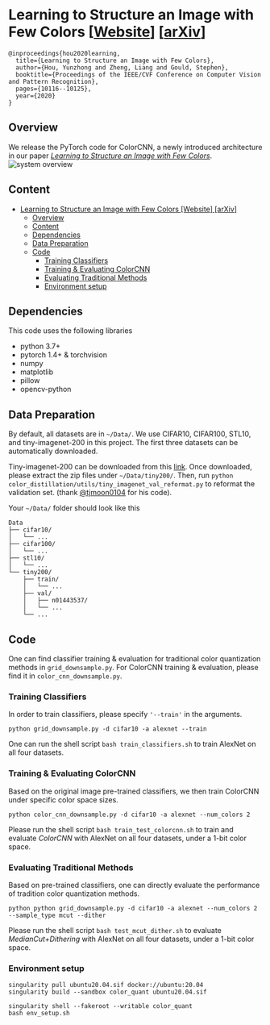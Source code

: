 # Learning to Structure an Image with Few Colors [[Website](https://hou-yz.github.io/publication/2019-cvpr2020-colorcnn)] [[arXiv](https://arxiv.org/abs/2003.07848)]

```
@inproceedings{hou2020learning,
  title={Learning to Structure an Image with Few Colors},
  author={Hou, Yunzhong and Zheng, Liang and Gould, Stephen},
  booktitle={Proceedings of the IEEE/CVF Conference on Computer Vision and Pattern Recognition},
  pages={10116--10125},
  year={2020}
}
```

## Overview

We release the PyTorch code for ColorCNN, a newly introduced architecture in our paper _[Learning to Structure an Image with Few Colors](https://hou-yz.github.io/publication/2019-cvpr2020-colorcnn)_.
![system overview](https://hou-yz.github.io/images/ColorCNN_system.png "System overview of image color quantization with ColorCNN.")

## Content

- [Learning to Structure an Image with Few Colors \[Website\] \[arXiv\]](#learning-to-structure-an-image-with-few-colors-website-arxiv)
  - [Overview](#overview)
  - [Content](#content)
  - [Dependencies](#dependencies)
  - [Data Preparation](#data-preparation)
  - [Code](#code)
    - [Training Classifiers](#training-classifiers)
    - [Training \& Evaluating ColorCNN](#training--evaluating-colorcnn)
    - [Evaluating Traditional Methods](#evaluating-traditional-methods)
    - [Environment setup](#environment-setup)

## Dependencies

This code uses the following libraries

- python 3.7+
- pytorch 1.4+ & torchvision
- numpy
- matplotlib
- pillow
- opencv-python

## Data Preparation

By default, all datasets are in `~/Data/`. We use CIFAR10, CIFAR100, STL10, and tiny-imagenet-200 in this project.
The first three datasets can be automatically downloaded.

Tiny-imagenet-200 can be downloaded from this [link](http://cs231n.stanford.edu/tiny-imagenet-200.zip).
Once downloaded, please extract the zip files under `~/Data/tiny200/`.
Then, run `python color_distillation/utils/tiny_imagenet_val_reformat.py` to reformat the validation set. (thank [@tjmoon0104](https://github.com/tjmoon0104/Tiny-ImageNet-Classifier/blob/master/utils/tiny-imgnet-val-reformat.ipynb) for his code).

Your `~/Data/` folder should look like this

```
Data
├── cifar10/
│   └── ...
├── cifar100/
│   └── ...
├── stl10/
│   └── ...
└── tiny200/
    ├── train/
    │   └── ...
    ├── val/
    │   ├── n01443537/
    │   └── ...
    └── ...
```

## Code

One can find classifier training & evaluation for traditional color quantization methods in `grid_downsample.py`.
For ColorCNN training & evaluation, please find it in `color_cnn_downsample.py`.

### Training Classifiers

In order to train classifiers, please specify `'--train'` in the arguments.

```shell script
python grid_downsample.py -d cifar10 -a alexnet --train
```

One can run the shell script `bash train_classifiers.sh` to train AlexNet on all four datasets.

### Training & Evaluating ColorCNN

Based on the original image pre-trained classifiers, we then train ColorCNN under specific color space sizes.

```shell script
python color_cnn_downsample.py -d cifar10 -a alexnet --num_colors 2
```

Please run the shell script `bash train_test_colorcnn.sh` to train and evaluate _ColorCNN_ with AlexNet on all four datasets, under a 1-bit color space.

### Evaluating Traditional Methods

Based on pre-trained classifiers, one can directly evaluate the performance of tradition color quantization methods.

```shell script
python python grid_downsample.py -d cifar10 -a alexnet --num_colors 2 --sample_type mcut --dither
```

Please run the shell script `bash test_mcut_dither.sh` to evaluate _MedianCut+Dithering_ with AlexNet on all four datasets, under a 1-bit color space.

### Environment setup

```
singularity pull ubuntu20.04.sif docker://ubuntu:20.04
singularity build --sandbox color_quant ubuntu20.04.sif

singularity shell --fakeroot --writable color_quant
bash env_setup.sh
```
